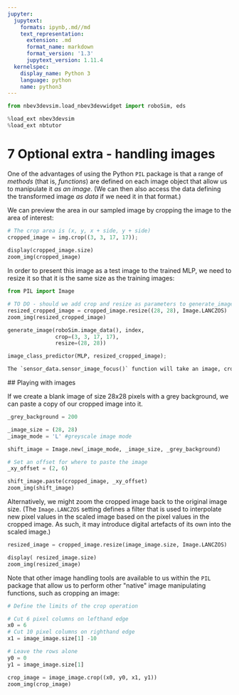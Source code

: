 ```yaml
---
jupyter:
  jupytext:
    formats: ipynb,.md//md
    text_representation:
      extension: .md
      format_name: markdown
      format_version: '1.3'
      jupytext_version: 1.11.4
  kernelspec:
    display_name: Python 3
    language: python
    name: python3
---
```


```python
from nbev3devsim.load_nbev3devwidget import roboSim, eds

%load_ext nbev3devsim
%load_ext nbtutor
```

<!-- #region activity=true -->
# 7 Optional extra - handling images


One of the advantages of using the Python `PIL` package is that a range of *methods* (that is, *functions*) are defined on each image object that allow us to manipulate it *as an image*. (We can then also access the data defining the transformed image *as data* if we need it in that format.)

We can preview the area in our sampled image by cropping the image to the area of interest:

```python
# The crop area is (x, y, x + side, y + side)
cropped_image = img.crop((3, 3, 17, 17));
                       
display(cropped_image.size)
zoom_img(cropped_image)
```

In order to present this image as a test image to the trained MLP, we need to resize it so that it is the same size as the training images:

```python
from PIL import Image

# TO DO - should we add crop and resize as parameters to generate_image?
resized_cropped_image = cropped_image.resize((28, 28), Image.LANCZOS)
zoom_img(resized_cropped_image)
```

```python
generate_image(roboSim.image_data(), index,
               crop=(3, 3, 17, 17),
               resize=(28, 28))
```

```python
image_class_predictor(MLP, resized_cropped_image);
```

```python
The `sensor_data.sensor_image_focus()` function will take an image, crop it to the central area, a
```


## Playing with images

If we create a blank image of size 28x28 pixels with a grey background, we can paste a copy of our cropped image into it.
 
```python
_grey_background = 200

_image_size = (28, 28)
_image_mode = 'L' #greyscale image mode

shift_image = Image.new(_image_mode, _image_size, _grey_background)

# Set an offset for where to paste the image
_xy_offset = (2, 6)

shift_image.paste(cropped_image, _xy_offset) 
zoom_img(shift_image)
```

Alternatively, we might zoom the cropped image back to the original image size. (The `Image.LANCZOS` setting defines a filter that is used to interpolate new pixel values in the scaled image based on the pixel values in the cropped image. As such, it may introduce digital artefacts of its own into the scaled image.)

```python
resized_image = cropped_image.resize(image_image.size, Image.LANCZOS)

display( resized_image.size)
zoom_img(resized_image)
```


Note that other image handling tools are available to us within the `PIL` package that allow us to perform other "native" image manipulating functions, such as cropping an image:

```python
# Define the limits of the crop operation

# Cut 6 pixel columns on lefthand edge
x0 = 6
# Cut 10 pixel columns on righthand edge
x1 = image_image.size[1] -10

# Leave the rows alone
y0 = 0
y1 = image_image.size[1]

crop_image = image_image.crop((x0, y0, x1, y1))
zoom_img(crop_image)
```
<!-- #endregion -->
